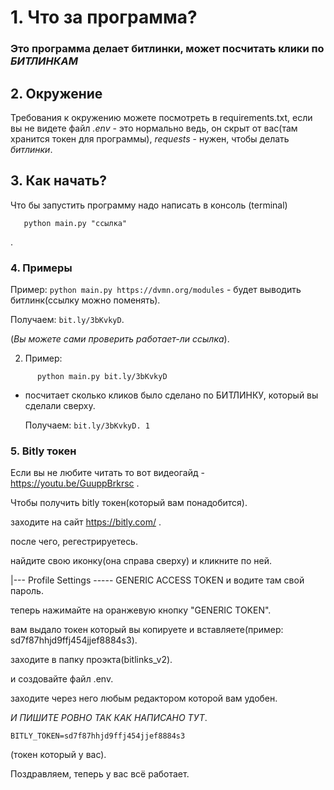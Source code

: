 # 1. Что за программа? 
   ### Это программа делает битлинки, может посчитать клики по **_БИТЛИНКАМ_**

## 2. Окружение
   Требования к окружению можете посмотреть в requirements.txt, если вы не видете файл *.env* - это нормально ведь, он скрыт от вас(там хранится токен для программы), *requests* - нужен, чтобы делать _битлинки_.

## 3. Как начать?
   Что бы запустить программу надо написать в консоль (terminal)
```
   python main.py "ссылка"
```
   .

### 4. Примеры
   Пример:
                                          ```
   python main.py https://dvmn.org/modules
                                          ```
    - будет выводить битлинк(ссылку можно поменять).

   Получаем: `bit.ly/3bKvkyD`.

   (_Вы можете сами проверить работает-ли ссылка_).

   2. Пример: 
```
      python main.py bit.ly/3bKvkyD
``` 
- посчитает сколько кликов было сделано по БИТЛИНКУ, который вы сделали сверху.

   Получаем: `bit.ly/3bKvkyD.
   1`
### 5. Bitly токен

   Если вы не любите читать то вот видеогайд - https://youtu.be/GuuppBrkrsc .
   

   Чтобы получить bitly токен(который вам понадобится).
   
   заходите на сайт https://bitly.com/ .

   после чего, регестрируетесь.

   найдите свою иконку(она справа сверху) и кликните по ней.
   
   |--- Profile Settings ----- GENERIC ACCESS TOKEN и водите там свой пароль.
   
   теперь нажимайте на оранжевую кнопку "GENERIC TOKEN".
   
   вам выдало токен который вы копируете и вставляете(пример: sd7f87hhjd9ffj454jjef8884s3).
   
   заходите в папку проэкта(bitlinks_v2).

   и создовайте файл .env.

   заходите через него любым редактором которой вам удобен.

   *И ПИШИТЕ РОВНО ТАК КАК НАПИСАНО ТУТ*.
   
   ```
   BITLY_TOKEN=sd7f87hhjd9ffj454jjef8884s3
   ```
(токен который у вас).
   
   Поздравляем, теперь у вас всё работает.
